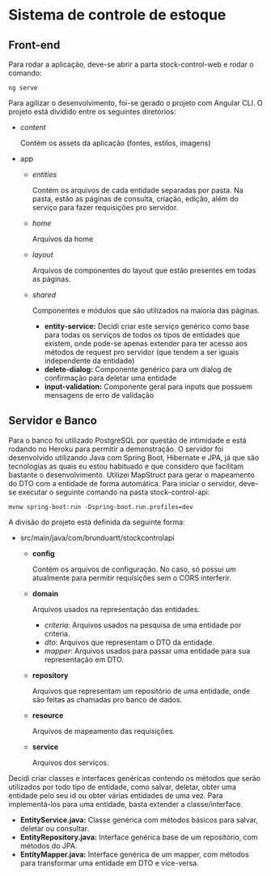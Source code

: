 # Sistema de controle de estoque

## Front-end
Para rodar a aplicação, deve-se abrir a parta stock-control-web e rodar o comando:

```
ng serve
```

Para agilizar o desenvolvimento, foi-se gerado o projeto com Angular CLI.
O projeto está dividido entre os seguintes diretórios:
- *content*
  
  Contém os assets da aplicação (fontes, estilos, imagens)

- app
  - *entities*
    
    Contém os arquivos de cada entidade separadas por pasta. Na pasta, estão as páginas de consulta, criação, edição, além do serviço para fazer requisições pro servidor.
  - *home*
    
    Arquivos da home
  - *layout*
    
    Arquivos de componentes do layout que estão presentes em todas as páginas.
  - *shared*
    
    Componentes e módulos que são utilizados na maioria das páginas.
    
    - **entity-service:** Decidi criar este serviço genérico como base para todas os serviços de todos os tipos de entidades que existem, onde pode-se apenas extender para ter acesso aos métodos de request pro servidor (que tendem a ser iguais independente da entidade)
    - **delete-dialog:** Componente genérico para um dialog de confirmação para deletar uma entidade
    - **input-validation:** Componente geral para inputs que possuem mensagens de erro de validação


## Servidor e Banco
Para o banco foi utilizado PostgreSQL por questão de intimidade e está rodando no Heroku para permitir a demonstração. O servidor foi desenvolvido utilizando Java com Spring Boot, Hibernate e JPA, já que são tecnologias as quais eu estou habituado e que considero que facilitam bastante o desenvolvimento. Utilizei MapStruct para gerar o mapeamento do DTO com a entidade de forma automática.
Para iniciar o servidor, deve-se executar o seguinte comando na pasta stock-control-api:
```
mvnw spring-boot:run -Dspring-boot.run.profiles=dev
```

A divisão do projeto está definida da seguinte forma:

- src/main/java/com/brunduartt/stockcontrolapi
  - **config**

    Contém os arquivos de configuração. No caso, só possui um atualmente para permitir requisições sem o CORS interferir.
  - **domain**

    Arquivos usados na representação das entidades.
    - *criteria*: Arquivos usados na pesquisa de uma entidade por criteria.
    - *dto*: Arquivos que representam o DTO da entidade.
    - *mapper*: Arquivos usados para passar uma entidade para sua representação em DTO.  
  - **repository**

    Arquivos que representam um repositório de uma entidade, onde são feitas as chamadas pro banco de dados.
  - **resource**
    
    Arquivos de mapeamento das requisições.
  - **service**
    
    Arquivos dos serviços.



Decidi criar classes e interfaces genéricas contendo os métodos que serão utilizados por todo tipo de entidade, como salvar, deletar, obter uma entidade pelo seu id ou obter várias entidades de uma vez. Para implementá-los para uma entidade, basta extender a classe/interface.
- **EntityService.java:** Classe genérica com métodos básicos para salvar, deletar ou consultar.
- **EntityRepository.java:** Interface genérica base de um repositório, com métodos do JPA.
- **EntityMapper.java:** Interface genérica de um mapper, com métodos para transformar uma entidade em DTO e vice-versa.
